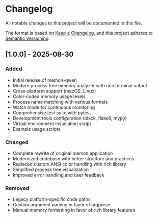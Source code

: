 # Changelog

All notable changes to this project will be documented in this file.

The format is based on [Keep a Changelog](https://keepachangelog.com/en/1.0.0/),
and this project adheres to [Semantic Versioning](https://semver.org/spec/v2.0.0.html).

## [1.0.0] - 2025-08-30

### Added
- Initial release of memon-qwen
- Modern process tree memory analyzer with rich terminal output
- Cross-platform support (macOS, Linux)
- Color-coded memory usage levels
- Process name matching with various formats
- Watch mode for continuous monitoring
- Comprehensive test suite with pytest
- Development tools configuration (black, flake8, mypy)
- Virtual environment installation script
- Example usage scripts

### Changed
- Complete rewrite of original memon application
- Modernized codebase with better structure and practices
- Replaced custom ANSI color handling with rich library
- Simplified process tree visualization
- Improved error handling and user feedback

### Removed
- Legacy platform-specific code paths
- Custom argument parsing in favor of argparse
- Manual memory formatting in favor of rich library features